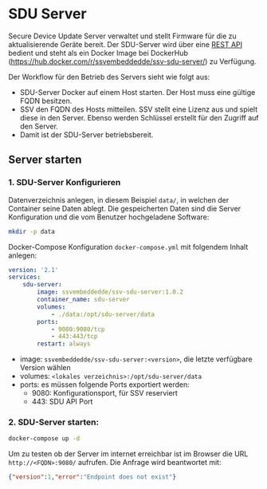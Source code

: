 # SDU Server

Secure Device Update Server verwaltet und stellt Firmware für die zu aktualisierende Geräte bereit. Der SDU-Server wird über eine [REST API](https://github.com/SSV-embedded/SDU-API) bedient und steht als ein Docker Image bei DockerHub (https://hub.docker.com/r/ssvembeddedde/ssv-sdu-server/) zu Verfügung.

Der Workflow für den Betrieb des Servers sieht wie folgt aus:
- SDU-Server Docker auf einem Host starten. Der Host muss eine gültige FQDN besitzen.
- SSV den FQDN des Hosts mitteilen. SSV stellt eine Lizenz aus und spielt diese in den Server. Ebenso werden Schlüssel erstellt für den Zugriff auf den Server.
- Damit ist der SDU-Server betriebsbereit.

## Server starten
### 1. SDU-Server Konfigurieren
Datenverzeichnis anlegen, in diesem Beispiel `data/`, in welchen der Container seine Daten ablegt. Die gespeicherten Daten sind die Server Konfiguration und die vom Benutzer hochgeladene Software:
```bash
mkdir -p data
```
Docker-Compose Konfiguration `docker-compose.yml` mit folgendem Inhalt anlegen:
```yml
version: '2.1'
services:
	sdu-server:
		image: ssvembeddedde/ssv-sdu-server:1.0.2
		container_name: sdu-server
		volumes:
			- ./data:/opt/sdu-server/data
		ports:
			- 9080:9080/tcp
			- 443:443/tcp
		restart: always
```
- image: `ssvembeddedde/ssv-sdu-server:<version>`, die letzte verfügbare Version wählen
- volumes: `<lokales verzeichnis>:/opt/sdu-server/data`
- ports: es müssen folgende Ports exportiert werden:
	- 9080: Konfigurationsport, für SSV reserviert
	- 443: SDU API Port

### 2. SDU-Server starten:
```bash
docker-compose up -d
```
Um zu testen ob der Server im internet erreichbar ist im Browser die URL `http://<FQDN>:9080/` aufrufen. Die Anfrage wird beantwortet mit:
```json
{"version":1,"error":"Endpoint does not exist"}
```
